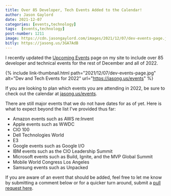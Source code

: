 ```yaml
---
title: Over 85 Developer, Tech Events Added to the Calendar!
author: Jason Gaylord
date: 2021-12-07
categories: [events,technology]
tags:  [events,technology]
post-number: 1211
image: https://cdn.jasongaylord.com/images/2021/12/07/dev-events-page.jpg
bitly: https://jasong.us/3GA7AdB
---
```


I recently updated the [Upcoming Events](https://jasong.us/events) page on my site to include over 85 developer and technical events for the rest of December and all of 2022. 

{% include link-thumbnail.html path="2021/12/07/dev-events-page.jpg" alt="Dev and Tech Events for 2022" url="https://jasong.us/events" %}

If you are looking to plan which events you are attending in 2022, be sure to check out the calendar at [jasong.us/events](https://jasong.us/events). 

There are still major events that we do not have dates for as of yet. Here is what to expect beyond the list I've provided thus far:

- Amazon events such as AWS re:Invent
- Apple events such as WWDC
- CIO 100
- Dell Technologies World
- E3
- Google events such as Google I/O
- IBM events such as the CIO Leadership Summit
- Microsoft events such as Build, Ignite, and the MVP Global Summit
- Mobile World Congress Los Angeles
- Samsung events such as Unpacked

If you are aware of an event that should be added, feel free to let me know by submitting a comment below or for a quicker turn around, submit a [pull request here](https://jasong.us/39JIVEO).
